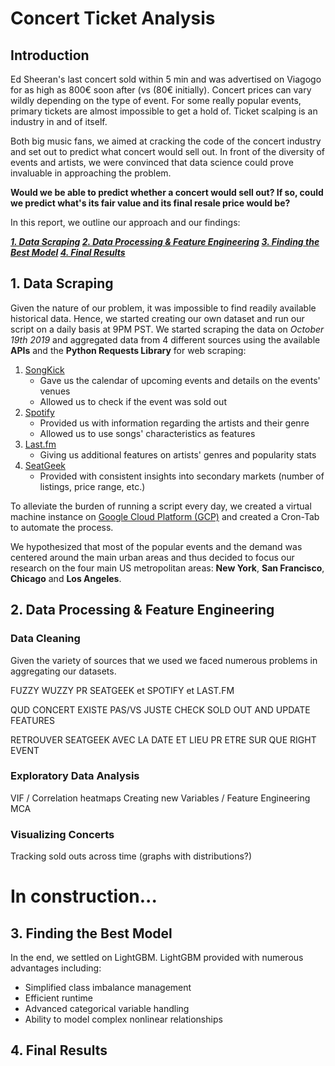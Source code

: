 
# Concert Ticket Analysis

## Introduction

Ed Sheeran's last concert sold within 5 min and was advertised on Viagogo for as high as 800€ soon after (vs (80€ initially). Concert prices can vary wildly depending on the type of event. For some really popular events, primary tickets are almost impossible to get a hold of. Ticket scalping is an industry in and of itself. 

Both big music fans, we aimed at cracking the code of the concert industry and set out to predict what concert would sell out. In front of the diversity of events and artists, we were convinced that data science could prove invaluable in approaching the problem. 

**Would we be able to predict whether a concert would sell out? If so, could we predict what's its fair value and its final resale price would be?**

In this report, we outline our approach and our findings:

_**[1. Data Scraping](#scraping)
[2. Data Processing & Feature Engineering](#processing)
[3. Finding the Best Model](#model)
[4. Final Results](#results)**_

## 1. Data Scraping <a name="scraping"></a>

Given the nature of our problem, it was impossible to find readily available historical data. Hence, we started creating our own dataset and run our script on a daily basis at 9PM PST. We started scraping the data on *October 19th 2019* and aggregated data from 4 different sources using the available **APIs** and the **Python Requests Library** for web scraping:
1. [SongKick](http://songkick.com)
   - Gave us the calendar of upcoming events and details on the events' venues
   - Allowed us to check if the event was sold out
2. [Spotify](http://spotify.com)
   - Provided us with information regarding the artists and their genre
   - Allowed us to use songs' characteristics as features
3. [Last.fm](http://last.fm)
   - Giving us additional features on artists' genres and popularity stats
4. [SeatGeek](http://seatgeek.com)
   - Provided with consistent insights into secondary markets (number of listings, price range, etc.)

To alleviate the burden of running a script every day, we created a virtual machine instance on [Google Cloud Platform (GCP)](https://cloud.google.com/) and created a Cron-Tab to automate the process. 

We hypothesized that most of the popular events and the demand was centered around the main urban areas and thus decided to focus our research on the four main US metropolitan areas: **New York**, **San Francisco**, **Chicago** and **Los Angeles**.

## 2. Data Processing & Feature Engineering <a name="processing"></a>

### Data Cleaning

Given the variety of sources that we used we faced numerous problems in aggregating our datasets.

FUZZY WUZZY PR SEATGEEK et SPOTIFY et LAST.FM

QUD CONCERT EXISTE PAS/VS JUSTE CHECK SOLD OUT AND UPDATE FEATURES

RETROUVER SEATGEEK AVEC LA DATE ET LIEU PR ETRE SUR QUE RIGHT EVENT



### Exploratory Data Analysis

VIF / Correlation heatmaps
Creating new Variables / Feature Engineering
MCA

### Visualizing Concerts

Tracking sold outs across time (graphs with distributions?)
# In construction...

## 3. Finding the Best Model <a name="model"></a>


In the end, we settled on LightGBM. LightGBM provided with numerous advantages including:
- Simplified class imbalance management
- Efficient runtime
- Advanced categorical variable handling
- Ability to model complex nonlinear relationships

## 4. Final Results <a name="results"></a>

<script src="https://cdn.plot.ly/plotly-latest.min.js"></script>
<div id="56f75b9e-556a-49c2-86cc-bd49bb7d8611" class="plotly-graph-div" style="height:100%; width:100%;"></div>
            <script type="text/javascript">
               
                    window.PLOTLYENV=window.PLOTLYENV || {};
                   
                if (document.getElementById("56f75b9e-556a-49c2-86cc-bd49bb7d8611")) {
                    Plotly.newPlot(
                        '56f75b9e-556a-49c2-86cc-bd49bb7d8611',
                        [{"name": "FPR", "type": "scatter", "x": [0.0, 0.010101010101010102, 0.020202020202020204, 0.030303030303030304, 0.04040404040404041, 0.05050505050505051, 0.06060606060606061, 0.07070707070707072, 0.08080808080808081, 0.09090909090909091, 0.10101010101010102, 0.11111111111111112, 0.12121212121212122, 0.13131313131313133, 0.14141414141414144, 0.15151515151515152, 0.16161616161616163, 0.17171717171717174, 0.18181818181818182, 0.19191919191919193, 0.20202020202020204, 0.21212121212121213, 0.22222222222222224, 0.23232323232323235, 0.24242424242424243, 0.25252525252525254, 0.26262626262626265, 0.27272727272727276, 0.2828282828282829, 0.29292929292929293, 0.30303030303030304, 0.31313131313131315, 0.32323232323232326, 0.33333333333333337, 0.3434343434343435, 0.3535353535353536, 0.36363636363636365, 0.37373737373737376, 0.38383838383838387, 0.393939393939394, 0.4040404040404041, 0.4141414141414142, 0.42424242424242425, 0.43434343434343436, 0.4444444444444445, 0.4545454545454546, 0.4646464646464647, 0.4747474747474748, 0.48484848484848486, 0.494949494949495, 0.5050505050505051, 0.5151515151515152, 0.5252525252525253, 0.5353535353535354, 0.5454545454545455, 0.5555555555555556, 0.5656565656565657, 0.5757575757575758, 0.5858585858585859, 0.595959595959596, 0.6060606060606061, 0.6161616161616162, 0.6262626262626263, 0.6363636363636365, 0.6464646464646465, 0.6565656565656566, 0.6666666666666667, 0.6767676767676768, 0.686868686868687, 0.696969696969697, 0.7070707070707072, 0.7171717171717172, 0.7272727272727273, 0.7373737373737375, 0.7474747474747475, 0.7575757575757577, 0.7676767676767677, 0.7777777777777778, 0.787878787878788, 0.797979797979798, 0.8080808080808082, 0.8181818181818182, 0.8282828282828284, 0.8383838383838385, 0.8484848484848485, 0.8585858585858587, 0.8686868686868687, 0.8787878787878789, 0.888888888888889, 0.8989898989898991, 0.9090909090909092, 0.9191919191919192, 0.9292929292929294, 0.9393939393939394, 0.9494949494949496, 0.9595959595959597, 0.9696969696969697, 0.9797979797979799, 0.98989898989899, 1.0], "y": [1.0, 0.41898148148148145, 0.3194444444444444, 0.2644675925925926, 0.22743055555555555, 0.20543981481481483, 0.18981481481481483, 0.17881944444444445, 0.16666666666666666, 0.15046296296296297, 0.1371527777777778, 0.12905092592592593, 0.125, 0.11863425925925926, 0.1111111111111111, 0.10590277777777778, 0.10185185185185185, 0.09606481481481481, 0.0943287037037037, 0.09027777777777778, 0.08680555555555555, 0.08449074074074074, 0.08101851851851852, 0.0787037037037037, 0.078125, 0.07696759259259259, 0.07523148148148148, 0.07233796296296297, 0.07118055555555555, 0.07118055555555555, 0.06886574074074074, 0.06770833333333333, 0.06655092592592593, 0.06539351851851852, 0.06481481481481481, 0.0630787037037037, 0.061342592592592594, 0.05960648148148148, 0.059027777777777776, 0.057291666666666664, 0.05555555555555555, 0.05497685185185185, 0.05324074074074074, 0.05324074074074074, 0.052662037037037035, 0.050347222222222224, 0.04976851851851852, 0.04918981481481482, 0.045717592592592594, 0.04456018518518518, 0.043402777777777776, 0.04224537037037037, 0.04050925925925926, 0.03993055555555555, 0.03935185185185185, 0.03935185185185185, 0.037037037037037035, 0.03587962962962963, 0.03587962962962963, 0.03587962962962963, 0.03530092592592592, 0.03414351851851852, 0.03356481481481482, 0.031828703703703706, 0.029513888888888888, 0.028935185185185185, 0.028356481481481483, 0.02662037037037037, 0.02546296296296296, 0.024305555555555556, 0.024305555555555556, 0.023726851851851853, 0.023726851851851853, 0.023148148148148147, 0.023148148148148147, 0.02199074074074074, 0.020833333333333332, 0.02025462962962963, 0.018518518518518517, 0.017939814814814815, 0.01678240740740741, 0.01678240740740741, 0.015625, 0.015046296296296295, 0.014467592592592593, 0.013888888888888888, 0.012152777777777778, 0.011574074074074073, 0.010416666666666666, 0.009837962962962963, 0.008101851851851851, 0.006944444444444444, 0.006944444444444444, 0.006944444444444444, 0.004629629629629629, 0.0028935185185185184, 0.0023148148148148147, 0.001736111111111111, 0.0011574074074074073, 0.0]}, {"name": "TPR", "type": "scatter", "x": [0.0, 0.010101010101010102, 0.020202020202020204, 0.030303030303030304, 0.04040404040404041, 0.05050505050505051, 0.06060606060606061, 0.07070707070707072, 0.08080808080808081, 0.09090909090909091, 0.10101010101010102, 0.11111111111111112, 0.12121212121212122, 0.13131313131313133, 0.14141414141414144, 0.15151515151515152, 0.16161616161616163, 0.17171717171717174, 0.18181818181818182, 0.19191919191919193, 0.20202020202020204, 0.21212121212121213, 0.22222222222222224, 0.23232323232323235, 0.24242424242424243, 0.25252525252525254, 0.26262626262626265, 0.27272727272727276, 0.2828282828282829, 0.29292929292929293, 0.30303030303030304, 0.31313131313131315, 0.32323232323232326, 0.33333333333333337, 0.3434343434343435, 0.3535353535353536, 0.36363636363636365, 0.37373737373737376, 0.38383838383838387, 0.393939393939394, 0.4040404040404041, 0.4141414141414142, 0.42424242424242425, 0.43434343434343436, 0.4444444444444445, 0.4545454545454546, 0.4646464646464647, 0.4747474747474748, 0.48484848484848486, 0.494949494949495, 0.5050505050505051, 0.5151515151515152, 0.5252525252525253, 0.5353535353535354, 0.5454545454545455, 0.5555555555555556, 0.5656565656565657, 0.5757575757575758, 0.5858585858585859, 0.595959595959596, 0.6060606060606061, 0.6161616161616162, 0.6262626262626263, 0.6363636363636365, 0.6464646464646465, 0.6565656565656566, 0.6666666666666667, 0.6767676767676768, 0.686868686868687, 0.696969696969697, 0.7070707070707072, 0.7171717171717172, 0.7272727272727273, 0.7373737373737375, 0.7474747474747475, 0.7575757575757577, 0.7676767676767677, 0.7777777777777778, 0.787878787878788, 0.797979797979798, 0.8080808080808082, 0.8181818181818182, 0.8282828282828284, 0.8383838383838385, 0.8484848484848485, 0.8585858585858587, 0.8686868686868687, 0.8787878787878789, 0.888888888888889, 0.8989898989898991, 0.9090909090909092, 0.9191919191919192, 0.9292929292929294, 0.9393939393939394, 0.9494949494949496, 0.9595959595959597, 0.9696969696969697, 0.9797979797979799, 0.98989898989899, 1.0], "y": [1.0, 0.8586387434554974, 0.8010471204188482, 0.7905759162303665, 0.743455497382199, 0.7277486910994765, 0.6910994764397905, 0.675392670157068, 0.6596858638743456, 0.6544502617801047, 0.6282722513089005, 0.6230366492146597, 0.6178010471204188, 0.612565445026178, 0.6073298429319371, 0.6020942408376964, 0.5916230366492147, 0.5863874345549738, 0.5759162303664922, 0.5706806282722513, 0.5706806282722513, 0.5602094240837696, 0.5549738219895288, 0.5340314136125655, 0.5340314136125655, 0.5340314136125655, 0.5340314136125655, 0.5130890052356021, 0.5130890052356021, 0.5130890052356021, 0.5130890052356021, 0.5130890052356021, 0.5130890052356021, 0.5078534031413613, 0.5078534031413613, 0.5026178010471204, 0.5026178010471204, 0.49214659685863876, 0.4869109947643979, 0.4816753926701571, 0.47643979057591623, 0.47643979057591623, 0.4712041884816754, 0.46596858638743455, 0.4607329842931937, 0.4607329842931937, 0.45549738219895286, 0.45549738219895286, 0.45549738219895286, 0.450261780104712, 0.450261780104712, 0.4397905759162304, 0.4397905759162304, 0.4397905759162304, 0.42408376963350786, 0.42408376963350786, 0.42408376963350786, 0.41361256544502617, 0.41361256544502617, 0.41361256544502617, 0.41361256544502617, 0.41361256544502617, 0.4083769633507853, 0.39267015706806285, 0.39267015706806285, 0.38219895287958117, 0.38219895287958117, 0.38219895287958117, 0.3769633507853403, 0.3769633507853403, 0.3717277486910995, 0.3612565445026178, 0.3612565445026178, 0.35602094240837695, 0.35602094240837695, 0.33507853403141363, 0.33507853403141363, 0.32460732984293195, 0.31413612565445026, 0.3036649214659686, 0.2931937172774869, 0.28272251308900526, 0.28272251308900526, 0.27225130890052357, 0.27225130890052357, 0.2617801047120419, 0.2617801047120419, 0.2513089005235602, 0.24607329842931938, 0.24607329842931938, 0.24083769633507854, 0.2198952879581152, 0.20418848167539266, 0.193717277486911, 0.17277486910994763, 0.14136125654450263, 0.11518324607329843, 0.09424083769633508, 0.06282722513089005, 0.0]}, {"name": "Precision", "type": "scatter", "x": [0.0, 0.010101010101010102, 0.020202020202020204, 0.030303030303030304, 0.04040404040404041, 0.05050505050505051, 0.06060606060606061, 0.07070707070707072, 0.08080808080808081, 0.09090909090909091, 0.10101010101010102, 0.11111111111111112, 0.12121212121212122, 0.13131313131313133, 0.14141414141414144, 0.15151515151515152, 0.16161616161616163, 0.17171717171717174, 0.18181818181818182, 0.19191919191919193, 0.20202020202020204, 0.21212121212121213, 0.22222222222222224, 0.23232323232323235, 0.24242424242424243, 0.25252525252525254, 0.26262626262626265, 0.27272727272727276, 0.2828282828282829, 0.29292929292929293, 0.30303030303030304, 0.31313131313131315, 0.32323232323232326, 0.33333333333333337, 0.3434343434343435, 0.3535353535353536, 0.36363636363636365, 0.37373737373737376, 0.38383838383838387, 0.393939393939394, 0.4040404040404041, 0.4141414141414142, 0.42424242424242425, 0.43434343434343436, 0.4444444444444445, 0.4545454545454546, 0.4646464646464647, 0.4747474747474748, 0.48484848484848486, 0.494949494949495, 0.5050505050505051, 0.5151515151515152, 0.5252525252525253, 0.5353535353535354, 0.5454545454545455, 0.5555555555555556, 0.5656565656565657, 0.5757575757575758, 0.5858585858585859, 0.595959595959596, 0.6060606060606061, 0.6161616161616162, 0.6262626262626263, 0.6363636363636365, 0.6464646464646465, 0.6565656565656566, 0.6666666666666667, 0.6767676767676768, 0.686868686868687, 0.696969696969697, 0.7070707070707072, 0.7171717171717172, 0.7272727272727273, 0.7373737373737375, 0.7474747474747475, 0.7575757575757577, 0.7676767676767677, 0.7777777777777778, 0.787878787878788, 0.797979797979798, 0.8080808080808082, 0.8181818181818182, 0.8282828282828284, 0.8383838383838385, 0.8484848484848485, 0.8585858585858587, 0.8686868686868687, 0.8787878787878789, 0.888888888888889, 0.8989898989898991, 0.9090909090909092, 0.9191919191919192, 0.9292929292929294, 0.9393939393939394, 0.9494949494949496, 0.9595959595959597, 0.9696969696969697, 0.9797979797979799, 0.98989898989899, 1.0], "y": [0.09953100573215216, 0.18468468468468469, 0.2170212765957447, 0.24835526315789475, 0.26542056074766357, 0.2813765182186235, 0.28695652173913044, 0.2945205479452055, 0.30434782608695654, 0.3246753246753247, 0.33613445378151263, 0.347953216374269, 0.3532934131736527, 0.36335403726708076, 0.37662337662337664, 0.3859060402684564, 0.39100346020761245, 0.4028776978417266, 0.40293040293040294, 0.41132075471698115, 0.42084942084942084, 0.42292490118577075, 0.43089430894308944, 0.42857142857142855, 0.43037974683544306, 0.4340425531914894, 0.4396551724137931, 0.43946188340807174, 0.4434389140271493, 0.4434389140271493, 0.45161290322580644, 0.4558139534883721, 0.460093896713615, 0.46190476190476193, 0.46411483253588515, 0.4682926829268293, 0.4752475247524752, 0.47715736040609136, 0.47692307692307695, 0.4816753926701571, 0.48663101604278075, 0.489247311827957, 0.4945054945054945, 0.49171270718232046, 0.49162011173184356, 0.5028571428571429, 0.5028901734104047, 0.5058139534883721, 0.5240963855421686, 0.5276073619631901, 0.5341614906832298, 0.535031847133758, 0.5454545454545454, 0.5490196078431373, 0.5436241610738255, 0.5436241610738255, 0.5586206896551724, 0.5602836879432624, 0.5602836879432624, 0.5602836879432624, 0.5642857142857143, 0.572463768115942, 0.5735294117647058, 0.5769230769230769, 0.5952380952380952, 0.5934959349593496, 0.5983606557377049, 0.6134453781512605, 0.6206896551724138, 0.631578947368421, 0.6283185840707964, 0.6272727272727273, 0.6272727272727273, 0.6296296296296297, 0.6296296296296297, 0.6274509803921569, 0.64, 0.6391752577319587, 0.6521739130434783, 0.651685393258427, 0.6588235294117647, 0.6506024096385542, 0.6666666666666666, 0.6666666666666666, 0.6753246753246753, 0.6756756756756757, 0.704225352112676, 0.7058823529411765, 0.7230769230769231, 0.734375, 0.7666666666666667, 0.7777777777777778, 0.7647058823529411, 0.7551020408163265, 0.8048780487804879, 0.84375, 0.8461538461538461, 0.8571428571428571, 0.8571428571428571, null]}, {"name": "Accuracy", "type": "scatter", "x": [0.0, 0.010101010101010102, 0.020202020202020204, 0.030303030303030304, 0.04040404040404041, 0.05050505050505051, 0.06060606060606061, 0.07070707070707072, 0.08080808080808081, 0.09090909090909091, 0.10101010101010102, 0.11111111111111112, 0.12121212121212122, 0.13131313131313133, 0.14141414141414144, 0.15151515151515152, 0.16161616161616163, 0.17171717171717174, 0.18181818181818182, 0.19191919191919193, 0.20202020202020204, 0.21212121212121213, 0.22222222222222224, 0.23232323232323235, 0.24242424242424243, 0.25252525252525254, 0.26262626262626265, 0.27272727272727276, 0.2828282828282829, 0.29292929292929293, 0.30303030303030304, 0.31313131313131315, 0.32323232323232326, 0.33333333333333337, 0.3434343434343435, 0.3535353535353536, 0.36363636363636365, 0.37373737373737376, 0.38383838383838387, 0.393939393939394, 0.4040404040404041, 0.4141414141414142, 0.42424242424242425, 0.43434343434343436, 0.4444444444444445, 0.4545454545454546, 0.4646464646464647, 0.4747474747474748, 0.48484848484848486, 0.494949494949495, 0.5050505050505051, 0.5151515151515152, 0.5252525252525253, 0.5353535353535354, 0.5454545454545455, 0.5555555555555556, 0.5656565656565657, 0.5757575757575758, 0.5858585858585859, 0.595959595959596, 0.6060606060606061, 0.6161616161616162, 0.6262626262626263, 0.6363636363636365, 0.6464646464646465, 0.6565656565656566, 0.6666666666666667, 0.6767676767676768, 0.686868686868687, 0.696969696969697, 0.7070707070707072, 0.7171717171717172, 0.7272727272727273, 0.7373737373737375, 0.7474747474747475, 0.7575757575757577, 0.7676767676767677, 0.7777777777777778, 0.787878787878788, 0.797979797979798, 0.8080808080808082, 0.8181818181818182, 0.8282828282828284, 0.8383838383838385, 0.8484848484848485, 0.8585858585858587, 0.8686868686868687, 0.8787878787878789, 0.888888888888889, 0.8989898989898991, 0.9090909090909092, 0.9191919191919192, 0.9292929292929294, 0.9393939393939394, 0.9494949494949496, 0.9595959595959597, 0.9696969696969697, 0.9797979797979799, 0.98989898989899, 1.0], "y": [0.09953100573215216, 0.6086503387180824, 0.6925482021886399, 0.7410109431995832, 0.7696717040125065, 0.7879103699843668, 0.79833246482543, 0.8066701406982804, 0.8160500260552371, 0.8301198540906722, 0.839499739447629, 0.84627410109432, 0.8494007295466389, 0.8546117769671704, 0.8608650338718082, 0.8650338718082334, 0.8676393955184992, 0.8723293381969776, 0.8728504429390307, 0.8759770713913496, 0.8791036998436685, 0.8801459093277749, 0.8827514330380406, 0.8827514330380406, 0.8832725377800938, 0.8843147472642001, 0.8858780614903595, 0.8863991662324127, 0.887441375716519, 0.887441375716519, 0.8895257946847316, 0.890568004168838, 0.8916102136529442, 0.8921313183949974, 0.8926524231370505, 0.8936946326211569, 0.8952579468473163, 0.8957790515893694, 0.8957790515893694, 0.8968212610734758, 0.8978634705575821, 0.8983845752996352, 0.8994267847837415, 0.8989056800416884, 0.8989056800416884, 0.900990099009901, 0.900990099009901, 0.9015112037519541, 0.9046378322042731, 0.9051589369463262, 0.9062011464304325, 0.9062011464304325, 0.907764460656592, 0.9082855653986451, 0.9072433559145389, 0.9072433559145389, 0.9093277748827514, 0.9093277748827514, 0.9093277748827514, 0.9093277748827514, 0.9098488796248045, 0.9108910891089109, 0.9108910891089109, 0.9108910891089109, 0.9129755080771235, 0.9124544033350703, 0.9129755080771235, 0.914538822303283, 0.9150599270453361, 0.9161021365294424, 0.9155810317873893, 0.9150599270453361, 0.9150599270453361, 0.9150599270453361, 0.9150599270453361, 0.9140177175612298, 0.9150599270453361, 0.914538822303283, 0.9150599270453361, 0.914538822303283, 0.914538822303283, 0.9134966128191766, 0.914538822303283, 0.9140177175612298, 0.914538822303283, 0.9140177175612298, 0.9155810317873893, 0.9150599270453361, 0.9155810317873893, 0.9161021365294424, 0.9171443460135488, 0.9161021365294424, 0.914538822303283, 0.9134966128191766, 0.9134966128191766, 0.9119332985930172, 0.9098488796248045, 0.9082855653986451, 0.9056800416883793, 0.9004689942678479]}],
                        {"legend": {"orientation": "h", "x": 0.35, "y": 1.15}, "template": {"data": {"bar": [{"error_x": {"color": "#f2f5fa"}, "error_y": {"color": "#f2f5fa"}, "marker": {"line": {"color": "rgb(17,17,17)", "width": 0.5}}, "type": "bar"}], "barpolar": [{"marker": {"line": {"color": "rgb(17,17,17)", "width": 0.5}}, "type": "barpolar"}], "carpet": [{"aaxis": {"endlinecolor": "#A2B1C6", "gridcolor": "#506784", "linecolor": "#506784", "minorgridcolor": "#506784", "startlinecolor": "#A2B1C6"}, "baxis": {"endlinecolor": "#A2B1C6", "gridcolor": "#506784", "linecolor": "#506784", "minorgridcolor": "#506784", "startlinecolor": "#A2B1C6"}, "type": "carpet"}], "choropleth": [{"colorbar": {"outlinewidth": 0, "ticks": ""}, "type": "choropleth"}], "contour": [{"colorbar": {"outlinewidth": 0, "ticks": ""}, "colorscale": [[0.0, "#0d0887"], [0.1111111111111111, "#46039f"], [0.2222222222222222, "#7201a8"], [0.3333333333333333, "#9c179e"], [0.4444444444444444, "#bd3786"], [0.5555555555555556, "#d8576b"], [0.6666666666666666, "#ed7953"], [0.7777777777777778, "#fb9f3a"], [0.8888888888888888, "#fdca26"], [1.0, "#f0f921"]], "type": "contour"}], "contourcarpet": [{"colorbar": {"outlinewidth": 0, "ticks": ""}, "type": "contourcarpet"}], "heatmap": [{"colorbar": {"outlinewidth": 0, "ticks": ""}, "colorscale": [[0.0, "#0d0887"], [0.1111111111111111, "#46039f"], [0.2222222222222222, "#7201a8"], [0.3333333333333333, "#9c179e"], [0.4444444444444444, "#bd3786"], [0.5555555555555556, "#d8576b"], [0.6666666666666666, "#ed7953"], [0.7777777777777778, "#fb9f3a"], [0.8888888888888888, "#fdca26"], [1.0, "#f0f921"]], "type": "heatmap"}], "heatmapgl": [{"colorbar": {"outlinewidth": 0, "ticks": ""}, "colorscale": [[0.0, "#0d0887"], [0.1111111111111111, "#46039f"], [0.2222222222222222, "#7201a8"], [0.3333333333333333, "#9c179e"], [0.4444444444444444, "#bd3786"], [0.5555555555555556, "#d8576b"], [0.6666666666666666, "#ed7953"], [0.7777777777777778, "#fb9f3a"], [0.8888888888888888, "#fdca26"], [1.0, "#f0f921"]], "type": "heatmapgl"}], "histogram": [{"marker": {"colorbar": {"outlinewidth": 0, "ticks": ""}}, "type": "histogram"}], "histogram2d": [{"colorbar": {"outlinewidth": 0, "ticks": ""}, "colorscale": [[0.0, "#0d0887"], [0.1111111111111111, "#46039f"], [0.2222222222222222, "#7201a8"], [0.3333333333333333, "#9c179e"], [0.4444444444444444, "#bd3786"], [0.5555555555555556, "#d8576b"], [0.6666666666666666, "#ed7953"], [0.7777777777777778, "#fb9f3a"], [0.8888888888888888, "#fdca26"], [1.0, "#f0f921"]], "type": "histogram2d"}], "histogram2dcontour": [{"colorbar": {"outlinewidth": 0, "ticks": ""}, "colorscale": [[0.0, "#0d0887"], [0.1111111111111111, "#46039f"], [0.2222222222222222, "#7201a8"], [0.3333333333333333, "#9c179e"], [0.4444444444444444, "#bd3786"], [0.5555555555555556, "#d8576b"], [0.6666666666666666, "#ed7953"], [0.7777777777777778, "#fb9f3a"], [0.8888888888888888, "#fdca26"], [1.0, "#f0f921"]], "type": "histogram2dcontour"}], "mesh3d": [{"colorbar": {"outlinewidth": 0, "ticks": ""}, "type": "mesh3d"}], "parcoords": [{"line": {"colorbar": {"outlinewidth": 0, "ticks": ""}}, "type": "parcoords"}], "pie": [{"automargin": true, "type": "pie"}], "scatter": [{"marker": {"line": {"color": "#283442"}}, "type": "scatter"}], "scatter3d": [{"line": {"colorbar": {"outlinewidth": 0, "ticks": ""}}, "marker": {"colorbar": {"outlinewidth": 0, "ticks": ""}}, "type": "scatter3d"}], "scattercarpet": [{"marker": {"colorbar": {"outlinewidth": 0, "ticks": ""}}, "type": "scattercarpet"}], "scattergeo": [{"marker": {"colorbar": {"outlinewidth": 0, "ticks": ""}}, "type": "scattergeo"}], "scattergl": [{"marker": {"line": {"color": "#283442"}}, "type": "scattergl"}], "scattermapbox": [{"marker": {"colorbar": {"outlinewidth": 0, "ticks": ""}}, "type": "scattermapbox"}], "scatterpolar": [{"marker": {"colorbar": {"outlinewidth": 0, "ticks": ""}}, "type": "scatterpolar"}], "scatterpolargl": [{"marker": {"colorbar": {"outlinewidth": 0, "ticks": ""}}, "type": "scatterpolargl"}], "scatterternary": [{"marker": {"colorbar": {"outlinewidth": 0, "ticks": ""}}, "type": "scatterternary"}], "surface": [{"colorbar": {"outlinewidth": 0, "ticks": ""}, "colorscale": [[0.0, "#0d0887"], [0.1111111111111111, "#46039f"], [0.2222222222222222, "#7201a8"], [0.3333333333333333, "#9c179e"], [0.4444444444444444, "#bd3786"], [0.5555555555555556, "#d8576b"], [0.6666666666666666, "#ed7953"], [0.7777777777777778, "#fb9f3a"], [0.8888888888888888, "#fdca26"], [1.0, "#f0f921"]], "type": "surface"}], "table": [{"cells": {"fill": {"color": "#506784"}, "line": {"color": "rgb(17,17,17)"}}, "header": {"fill": {"color": "#2a3f5f"}, "line": {"color": "rgb(17,17,17)"}}, "type": "table"}]}, "layout": {"annotationdefaults": {"arrowcolor": "#f2f5fa", "arrowhead": 0, "arrowwidth": 1}, "coloraxis": {"colorbar": {"outlinewidth": 0, "ticks": ""}}, "colorscale": {"diverging": [[0, "#8e0152"], [0.1, "#c51b7d"], [0.2, "#de77ae"], [0.3, "#f1b6da"], [0.4, "#fde0ef"], [0.5, "#f7f7f7"], [0.6, "#e6f5d0"], [0.7, "#b8e186"], [0.8, "#7fbc41"], [0.9, "#4d9221"], [1, "#276419"]], "sequential": [[0.0, "#0d0887"], [0.1111111111111111, "#46039f"], [0.2222222222222222, "#7201a8"], [0.3333333333333333, "#9c179e"], [0.4444444444444444, "#bd3786"], [0.5555555555555556, "#d8576b"], [0.6666666666666666, "#ed7953"], [0.7777777777777778, "#fb9f3a"], [0.8888888888888888, "#fdca26"], [1.0, "#f0f921"]], "sequentialminus": [[0.0, "#0d0887"], [0.1111111111111111, "#46039f"], [0.2222222222222222, "#7201a8"], [0.3333333333333333, "#9c179e"], [0.4444444444444444, "#bd3786"], [0.5555555555555556, "#d8576b"], [0.6666666666666666, "#ed7953"], [0.7777777777777778, "#fb9f3a"], [0.8888888888888888, "#fdca26"], [1.0, "#f0f921"]]}, "colorway": ["#636efa", "#EF553B", "#00cc96", "#ab63fa", "#FFA15A", "#19d3f3", "#FF6692", "#B6E880", "#FF97FF", "#FECB52"], "font": {"color": "#f2f5fa"}, "geo": {"bgcolor": "rgb(17,17,17)", "lakecolor": "rgb(17,17,17)", "landcolor": "rgb(17,17,17)", "showlakes": true, "showland": true, "subunitcolor": "#506784"}, "hoverlabel": {"align": "left"}, "hovermode": "closest", "mapbox": {"style": "dark"}, "paper_bgcolor": "rgb(17,17,17)", "plot_bgcolor": "rgb(17,17,17)", "polar": {"angularaxis": {"gridcolor": "#506784", "linecolor": "#506784", "ticks": ""}, "bgcolor": "rgb(17,17,17)", "radialaxis": {"gridcolor": "#506784", "linecolor": "#506784", "ticks": ""}}, "scene": {"xaxis": {"backgroundcolor": "rgb(17,17,17)", "gridcolor": "#506784", "gridwidth": 2, "linecolor": "#506784", "showbackground": true, "ticks": "", "zerolinecolor": "#C8D4E3"}, "yaxis": {"backgroundcolor": "rgb(17,17,17)", "gridcolor": "#506784", "gridwidth": 2, "linecolor": "#506784", "showbackground": true, "ticks": "", "zerolinecolor": "#C8D4E3"}, "zaxis": {"backgroundcolor": "rgb(17,17,17)", "gridcolor": "#506784", "gridwidth": 2, "linecolor": "#506784", "showbackground": true, "ticks": "", "zerolinecolor": "#C8D4E3"}}, "shapedefaults": {"line": {"color": "#f2f5fa"}}, "sliderdefaults": {"bgcolor": "#C8D4E3", "bordercolor": "rgb(17,17,17)", "borderwidth": 1, "tickwidth": 0}, "ternary": {"aaxis": {"gridcolor": "#506784", "linecolor": "#506784", "ticks": ""}, "baxis": {"gridcolor": "#506784", "linecolor": "#506784", "ticks": ""}, "bgcolor": "rgb(17,17,17)", "caxis": {"gridcolor": "#506784", "linecolor": "#506784", "ticks": ""}}, "title": {"x": 0.05}, "updatemenudefaults": {"bgcolor": "#506784", "borderwidth": 0}, "xaxis": {"automargin": true, "gridcolor": "#283442", "linecolor": "#506784", "ticks": "", "title": {"standoff": 15}, "zerolinecolor": "#283442", "zerolinewidth": 2}, "yaxis": {"automargin": true, "gridcolor": "#283442", "linecolor": "#506784", "ticks": "", "title": {"standoff": 15}, "zerolinecolor": "#283442", "zerolinewidth": 2}}}, "xaxis": {"anchor": "y", "domain": [0.0, 1.0]}, "yaxis": {"anchor": "x", "domain": [0.0, 1.0]}},
                        {"responsive": true}
                    )
                };
               
            </script>

### Sources (sources dans markdown???)

- [The Independent - Ed Sheeran](https://www.independent.ie/entertainment/ed-sheeran-tickets-sold-out-in-under-five-minutes-35417761.html)